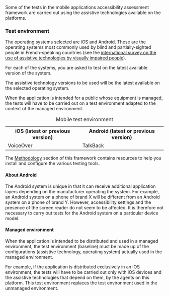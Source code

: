 Some of the tests in the mobile applications accessibility assessment framework are carried out using the assistive technologies available on the platforms.

### Test environment 

The operating systems selected are iOS and Android. These are the operating systems most commonly used by blind and partially-sighted people in French-speaking countries (see the [international survey on the use of assistive technologies by visually impaired people](https://access42.net/enquete-internationale-usage-technologies-assistance-deficients-visuels)).

For each of the systems, you are asked to test on the latest available version of the system. 

The assistive technology versions to be used will be the latest available on the selected operating system. 

When the application is intended for a public whose equipment is managed, the tests will have to be carried out on a test environment adapted to the context of the managed environment.

<table>
	<caption>Mobile test environment </caption>
	<tr>
		<th scope="col">iOS (latest or previous version)</th>
		<th scope="col">Android (latest or previous version)</th>
	</tr>
	<tr>
		<td>VoiceOver</td>
		<td>TalkBack</td>
	</tr>
</table>

The [Methodology](methodologie.md) section of this framework contains resources to help you install and configure the various testing tools. 

#### About Android 

The Android system is unique in that it can receive additional application layers depending on the manufacturer operating the system. For example, an Android system on a phone of brand X will be different from an Android system on a phone of brand Y. However, accessibility settings and the presence of the screen reader do not seem to be affected. It is therefore not necessary to carry out tests for the Android system on a particular device model.

#### Managed environment

When the application is intended to be distributed and used in a managed environment, the test environment (baseline) must be made up of the configurations (assistive technology, operating system) actually used in the managed environment.

For example, if the application is distributed exclusively in an iOS environment, the tests will have to be carried out only with iOS devices and the assistive technologies that depend on them, by the agents on this platform. This test environment replaces the test environment used in the unmanaged environment.